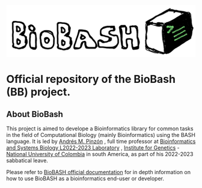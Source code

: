 ![](web/biobash_logo.png) 

# Official repository of the BioBash (BB) project.

## About BioBash
This project is aimed to develope a Bioinformatics library for common tasks in the field of Computational Biology (mainly Bioinformatics) using the BASH language.
It is led by [Andrés M. Pinzón](https://www.researchgate.net/profile/Andres-Pinzon-13/research) , full time professor at [Bioinformatics and Systems Biology L2022-2023 Laboratory](https://gibbslab.github.io/) , [Institute for Genetics](https://genetica.unal.edu.co/)  - [National University of Colombia](http://unal.edu.co/)  in south America, as part of his 2022-2023 sabbatical leave.

Please refer to [BioBASH official documentation](https://github.com/ampinzonv/BB2/wiki) for in depth information on how to use BioBASH as a bioinformatics end-user or developer.














